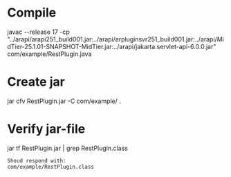 # Compile
javac --release 17 -cp "../arapi/arapi251_build001.jar:../arapi/arpluginsvr251_build001.jar:../arapi/MidTier-25.1.01-SNAPSHOT-MidTier.jar:../arapi/jakarta.servlet-api-6.0.0.jar" com/example/RestPlugin.java

# Create jar
jar cfv RestPlugin.jar -C com/example/ .

# Verify jar-file
jar tf RestPlugin.jar | grep RestPlugin.class

    Shoud respond with:
    com/example/RestPlugin.class